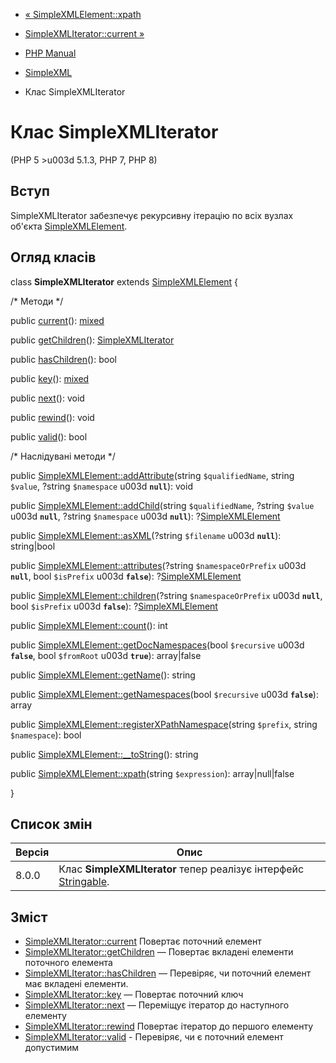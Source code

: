 - [« SimpleXMLElement::xpath](simplexmlelement.xpath.md)
- [SimpleXMLIterator::current »](simplexmliterator.current.md)

- [PHP Manual](index.md)
- [SimpleXML](book.simplexml.md)
- Клас SimpleXMLIterator

# Клас SimpleXMLIterator

(PHP 5 \>u003d 5.1.3, PHP 7, PHP 8)

## Вступ

SimpleXMLIterator забезпечує рекурсивну ітерацію по всіх вузлах
об'єкта [SimpleXMLElement](class.simplexmlelement.md).

## Огляд класів

class **SimpleXMLIterator** extends
[SimpleXMLElement](class.simplexmlelement.md) {

/\* Методи \*/

public [current](simplexmliterator.current.md)():
[mixed](language.types.declarations.md#language.types.declarations.mixed)

public [getChildren](simplexmliterator.getchildren.md)():
[SimpleXMLIterator](class.simplexmliterator.md)

public [hasChildren](simplexmliterator.haschildren.md)(): bool

public [key](simplexmliterator.key.md)():
[mixed](language.types.declarations.md#language.types.declarations.mixed)

public [next](simplexmliterator.next.md)(): void

public [rewind](simplexmliterator.rewind.md)(): void

public [valid](simplexmliterator.valid.md)(): bool

/\* Наслідувані методи \*/

public
[SimpleXMLElement::addAttribute](simplexmlelement.addattribute.md)(string
`$qualifiedName`, string `$value`, ?string `$namespace` u003d **`null`**):
void

public
[SimpleXMLElement::addChild](simplexmlelement.addchild.md)(string
`$qualifiedName`, ?string `$value` u003d **`null`**, ?string `$namespace` u003d
**`null`**): ?[SimpleXMLElement](class.simplexmlelement.md)

public [SimpleXMLElement::asXML](simplexmlelement.asxml.md)(?string
`$filename` u003d **`null`**): string\|bool

public
[SimpleXMLElement::attributes](simplexmlelement.attributes.md)(?string
`$namespaceOrPrefix` u003d **`null`**, bool `$isPrefix` u003d **`false`**):
?[SimpleXMLElement](class.simplexmlelement.md)

public
[SimpleXMLElement::children](simplexmlelement.children.md)(?string
`$namespaceOrPrefix` u003d **`null`**, bool `$isPrefix` u003d **`false`**):
?[SimpleXMLElement](class.simplexmlelement.md)

public [SimpleXMLElement::count](simplexmlelement.count.md)(): int

public
[SimpleXMLElement::getDocNamespaces](simplexmlelement.getdocnamespaces.md)(bool
`$recursive` u003d **`false`**, bool `$fromRoot` u003d **`true`**): array\|false

public [SimpleXMLElement::getName](simplexmlelement.getname.md)():
string

public
[SimpleXMLElement::getNamespaces](simplexmlelement.getnamespaces.md)(bool
`$recursive` u003d **`false`**): array

public
[SimpleXMLElement::registerXPathNamespace](simplexmlelement.registerxpathnamespace.md)(string
`$prefix`, string `$namespace`): bool

public
[SimpleXMLElement::\_\_toString](simplexmlelement.tostring.md)():
string

public [SimpleXMLElement::xpath](simplexmlelement.xpath.md)(string
`$expression`): array\|null\|false

}

## Список змін

| Версія | Опис                                                                                   |
| ------ | -------------------------------------------------------------------------------------- |
| 8.0.0  | Клас **SimpleXMLIterator** тепер реалізує інтерфейс [Stringable](class.stringable.md). |

## Зміст

- [SimpleXMLIterator::current](simplexmliterator.current.md)
Повертає поточний елемент
- [SimpleXMLIterator::getChildren](simplexmliterator.getchildren.md)
— Повертає вкладені елементи поточного елемента
- [SimpleXMLIterator::hasChildren](simplexmliterator.haschildren.md)
— Перевіряє, чи поточний елемент має вкладені елементи.
- [SimpleXMLIterator::key](simplexmliterator.key.md) — Повертає
поточний ключ
- [SimpleXMLIterator::next](simplexmliterator.next.md) — Переміщує
ітератор до наступного елементу
- [SimpleXMLIterator::rewind](simplexmliterator.rewind.md)
Повертає ітератор до першого елементу
- [SimpleXMLIterator::valid](simplexmliterator.valid.md) -
Перевіряє, чи є поточний елемент допустимим
